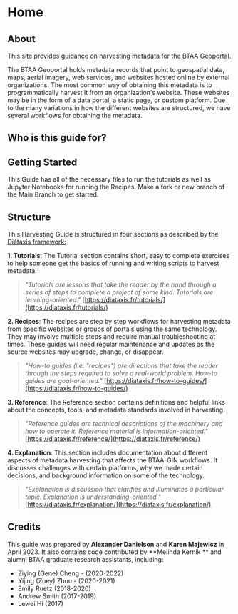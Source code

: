 # Home

## About

This site provides guidance on harvesting metadata for the [BTAA Geoportal](https://geo.btaa.org).

The BTAA Geoportal holds metadata records that point to geospatial data, maps, aerial imagery, web services, and websites hosted online by external organizations. The most common way of obtaining this metadata is to programmatically harvest it from an organization's website. These websites may be in the form of a data portal, a static page, or custom platform. Due to the many variations in how the different websites are structured, we have several workflows for obtaining the metadata.

## Who is this guide for?



## Getting Started

This Guide has all of the necessary files to run the tutorials as well as Jupyter Notebooks for running the Recipes. Make a fork or new branch of the Main Branch to get started.

## Structure

This Harvesting Guide is structured in four sections as described by the [Diátaxis framework:](https://diataxis.fr)

**1. Tutorials**: The Tutorial section contains short, easy to complete exercises to help someone get the basics of running and writing scripts to harvest metadata.

> *"Tutorials are lessons that take the reader by the hand through a series of steps to complete a project of some kind. Tutorials are learning-oriented."* [https://diataxis.fr/tutorials/](https://diataxis.fr/tutorials/)

**2. Recipes**: The recipes are step by step workflows for harvesting metadata from specific websites or groups of portals using the same technology. They may involve multiple steps and require manual troubleshooting at times. These guides will need regular maintenance and updates as the source websites may upgrade, change, or disappear.

> *"How-to guides (i.e. "recipes") are directions that take the reader through the steps required to solve a real-world problem. How-to guides are goal-oriented."* [https://diataxis.fr/how-to-guides/](https://diataxis.fr/how-to-guides/)

**3. Reference**: The Reference section contains definitions and helpful links about the concepts, tools, and metadata standards involved in harvesting.

> *"Reference guides are technical descriptions of the machinery and how to operate it. Reference material is information-oriented."* [https://diataxis.fr/reference/](https://diataxis.fr/reference/)

**4. Explanation**: This section includes documentation about different aspects of metadata harvesting that affects the BTAA-GIN workflows. It discusses challenges with certain platforms, why we made certain decisions, and background information on some of the technology. 

> *"Explanation is discussion that clarifies and illuminates a particular topic. Explanation is understanding-oriented."* [https://diataxis.fr/explanation/](https://diataxis.fr/explanation/)

## Credits

This guide was prepared by **Alexander Danielson** and **Karen Majewicz** in April 2023.  It also contains code contributed by **Melinda Kernik ** and alumni BTAA graduate research assistants, including:

* Ziying (Gene) Cheng - (2020-2022)
* Yijing (Zoey) Zhou - (2020-2021)
* Emily Ruetz (2018-2020)
* Andrew Smith (2017-2019)
* Lewei Hi (2017)



